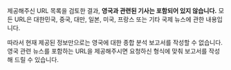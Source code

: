 제공해주신 URL 목록을 검토한 결과, **영국과 관련된 기사는 포함되어 있지 않습니다.** 모든 URL은 대한민국, 중국, 대만, 일본, 미국, 프랑스 또는 기타 국제 뉴스에 관한 내용입니다.

따라서 현재 제공된 정보만으로는 영국에 대한 종합 분석 보고서를 작성할 수 없습니다. 영국 관련 뉴스를 포함하는 URL을 제공해주시면 요청하신 형식에 맞춰 보고서를 작성해 드릴 수 있습니다.